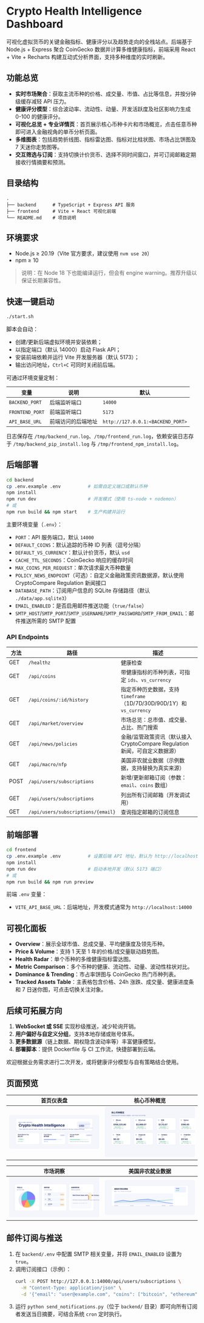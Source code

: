 # Crypto Health Intelligence Dashboard

可视化虚拟货币的关键金融指标、健康评分以及趋势走向的全栈站点。后端基于 Node.js + Express 聚合 CoinGecko 数据并计算多维健康指标，前端采用 React + Vite + Recharts 构建互动式分析界面，支持多种维度的实时刷新。

## 功能总览
- **实时市场聚合**：获取主流币种的价格、成交量、市值、占比等信息，并按分钟级缓存减轻 API 压力。
- **健康评分模型**：综合波动率、流动性、动量、开发活跃度及社区影响力生成 0-100 的健康评分。
- **可视化总览 + 专业详情页**：首页展示核心币种卡片和市场概览，点击任意币种即可进入金融视角的单币分析页面。
- **多维图表**：包括趋势折线图、指标雷达图、指标对比柱状图、市场占比饼图及 7 天迷你走势图等。
- **交互筛选与订阅**：支持切换计价货币、选择不同时间窗口，并可订阅邮箱定期接收行情摘要和预测。

## 目录结构
```
.
├── backend      # TypeScript + Express API 服务
├── frontend     # Vite + React 可视化前端
└── README.md    # 项目说明
```

## 环境要求
- Node.js ≥ 20.19（Vite 官方要求，建议使用 `nvm use 20`）
- npm ≥ 10

> 说明：在 Node 18 下也能编译运行，但会有 engine warning。推荐升级以保证长期兼容性。

## 快速一键启动

```bash
./start.sh
```

脚本会自动：
- 创建/更新后端虚拟环境并安装依赖；
- 以指定端口（默认 14000）启动 Flask API；
- 安装前端依赖并运行 Vite 开发服务器（默认 5173）；
- 输出访问地址，`Ctrl+C` 可同时关闭前后端。

可通过环境变量定制：

| 变量 | 说明 | 默认 |
| ---- | ---- | ---- |
| `BACKEND_PORT` | 后端监听端口 | `14000` |
| `FRONTEND_PORT` | 前端监听端口 | `5173` |
| `API_BASE_URL` | 前端访问的后端地址 | `http://127.0.0.1:<BACKEND_PORT>` |

日志保存在 `/tmp/backend_run.log`、`/tmp/frontend_run.log`，依赖安装日志存于 `/tmp/backend_pip_install.log` 与 `/tmp/frontend_npm_install.log`。

## 后端部署
```bash
cd backend
cp .env.example .env          # 如需自定义端口或默认币种
npm install
npm run dev                   # 开发模式（使用 ts-node + nodemon）
# 或
npm run build && npm start    # 生产构建并运行
```

主要环境变量（`.env`）：
- `PORT`：API 服务端口，默认 `14000`
- `DEFAULT_COINS`：默认追踪的币种 ID 列表（逗号分隔）
- `DEFAULT_VS_CURRENCY`：默认计价货币，默认 `usd`
- `CACHE_TTL_SECONDS`：CoinGecko 响应的缓存时间
- `MAX_COINS_PER_REQUEST`：单次请求最大币种数量
- `POLICY_NEWS_ENDPOINT`（可选）：自定义金融政策资讯数据源，默认使用 CryptoCompare Regulation 新闻接口
- `DATABASE_PATH`：订阅用户信息的 SQLite 存储路径（默认 `./data/app.sqlite3`）
- `EMAIL_ENABLED`：是否启用邮件推送功能（`true/false`）
- `SMTP_HOST`/`SMTP_PORT`/`SMTP_USERNAME`/`SMTP_PASSWORD`/`SMTP_FROM_EMAIL`：邮件推送所需的 SMTP 配置

### API Endpoints
| 方法 | 路径 | 描述 |
| ---- | ---- | ---- |
| GET | `/healthz` | 健康检查 |
| GET | `/api/coins` | 带健康指标的币种列表，可指定 `ids`、`vs_currency` |
| GET | `/api/coins/:id/history` | 指定币种历史数据，支持 `timeframe`（1D/7D/30D/90D/1Y）和 `vs_currency` |
| GET | `/api/market/overview` | 市场总览：总市值、成交量、占比、热门搜索 |
| GET | `/api/news/policies` | 金融/监管政策资讯（默认接入 CryptoCompare Regulation 新闻，可自定义数据源） |
| GET | `/api/macro/nfp` | 美国非农就业数据（示例数据，支持替换为真实来源） |
| POST | `/api/users/subscriptions` | 新增/更新邮箱订阅（参数：`email`、`coins` 数组） |
| GET | `/api/users/subscriptions` | 列出所有订阅邮箱（开发调试用） |
| GET | `/api/users/subscriptions/{email}` | 查询指定邮箱的订阅信息 |

## 前端部署
```bash
cd frontend
cp .env.example .env          # 设置后端 API 地址，默认为 http://localhost:14000
npm install
npm run dev                   # 启动本地开发（默认 5173 端口）
# 或
npm run build && npm run preview
```

前端 `.env` 变量：
- `VITE_API_BASE_URL`：后端地址，开发模式通常为 `http://localhost:14000`

## 可视化面板
- **Overview**：展示全球市值、总成交量、平均健康度及领先币种。
- **Price & Volume**：支持 1 天至 1 年的价格/成交量联动趋势图。
- **Health Radar**：单个币种的多维健康指标雷达图。
- **Metric Comparison**：多个币种的健康、流动性、动量、波动性柱状对比。
- **Dominance & Trending**：市占率饼图与 CoinGecko 热门币种列表。
- **Tracked Assets Table**：主表格包含价格、24h 涨跌、成交量、健康进度条和 7 日迷你图，可点击切换关注对象。

## 后续可拓展方向
1. **WebSocket 或 SSE** 实现秒级推送，减少轮询开销。
2. **用户偏好与自定义分组**，支持本地存储或账号体系。
3. **更多数据源**（链上数据、期权隐含波动率等）丰富健康模型。
4. **部署脚本**：提供 Dockerfile 与 CI 工作流，快捷部署到云端。

欢迎根据业务需求进行二次开发，或将健康评分模型与自有策略结合使用。

## 页面预览

| 首页仪表盘 | 核心币种概览 |
| --- | --- |
| ![Dashboard Header](docs/images/dashboard-header.svg) | ![Coin Cards](docs/images/dashboard-coins.svg) |

| 市场洞察 | 美国非农就业数据 |
| --- | --- |
| ![Market Insights](docs/images/dashboard-insights.svg) | ![US NFP](docs/images/dashboard-nfp.svg) |

## 邮件订阅与推送

1. 在 `backend/.env` 中配置 SMTP 相关变量，并将 `EMAIL_ENABLED` 设置为 `true`。
2. 调用订阅接口（示例）：
   ```bash
   curl -X POST http://127.0.0.1:14000/api/users/subscriptions \
     -H "Content-Type: application/json" \
     -d '{"email": "user@example.com", "coins": ["bitcoin", "ethereum"]}'
   ```
3. 运行 `python send_notifications.py`（位于 `backend/` 目录）即可向所有订阅者发送当日摘要，可结合系统 `cron` 定时执行。
